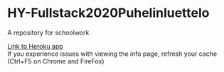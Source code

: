 # HY-Fullstack2020Puhelinluettelo
A repository for schoolwork

[Link to Heroku app](https://fs2020phonebook.herokuapp.com/)  
If you experience issues with viewing the info page, refresh your cache (Ctrl+F5 on Chrome and FireFox)